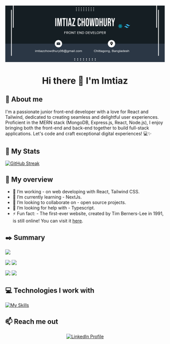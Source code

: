 ![Banner!](https://raw.githubusercontent.com/im3az/im3az/main/banner_imtiaz-01.jpg)

# <div align="center">Hi there 👋 I'm Imtiaz</div>

## :information_desk_person: About me

I'm a passionate junior front-end developer with a love for React and Tailwind, dedicated to creating seamless and delightful user experiences. Proficient in the MERN stack (MongoDB, Express.js, React, Node.js), I enjoy bringing both the front-end and back-end together to build full-stack applications. Let's code and craft exceptional digital experiences! 💻✨

## :memo: My Stats

[![GitHub Streak](https://streak-stats.demolab.com?user=im3az&theme=dark&hide_border=true&date_format=M%20j%5B%2C%20Y%5D&card_width=520&card_height=185)](https://git.io/streak-stats)

## :eyes: My overview

- 🔭 I’m working - on web developing with React, Tailwind CSS. 
- 🌱 I’m currently learning - NextJs.
- 👯 I’m looking to collaborate on - open source projects.
- 🤔 I’m looking for help with - Typescript.
- ⚡ Fun fact: - The first-ever website, created by Tim Berners-Lee in 1991, is still online! You can visit it [here](http://info.cern.ch).

## :black_nib: Summary

![](http://github-profile-summary-cards.vercel.app/api/cards/profile-details?username=im3az&theme=monokai) 

![](http://github-profile-summary-cards.vercel.app/api/cards/repos-per-language?username=im3az&theme=monokai) 
![](http://github-profile-summary-cards.vercel.app/api/cards/most-commit-language?username=im3az&theme=monokai) 

![](http://github-profile-summary-cards.vercel.app/api/cards/stats?username=im3az&theme=monokai) 
![](http://github-profile-summary-cards.vercel.app/api/cards/productive-time?username=im3az&theme=monokai&utcOffset=8) 

## :computer: Technologies I work with

[![My Skills](https://skillicons.dev/icons?i=js,html,css,mongodb,react,ts,tailwind,vscode,nodejs,express)](https://skillicons.dev)

## :mailbox: Reach me out

<p align="center">
  <a href="https://www.linkedin.com/in/im3azchowdhury">
    <img height="75" src="https://github.com/mir-hussain/mir-hussain/blob/main/images/icons/Linkedin.png" alt="LinkedIn Profile">
  </a>
</p>
